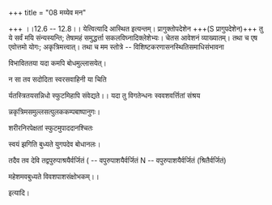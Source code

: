 +++
title = "08 मय्येव मन"

+++
।।12.6 -- 12.8।। येत्वित्यादि आस्थित इत्यन्तम्। प्रागुक्तोपदेशेन +++(S प्रागुपदेशेन)+++ तु ये सर्वं मयि संन्यस्यन्ति; तेषामहं समुद्धर्त्ता सकलविघ्नादिक्लेशेभ्यः। चेतस आवेशनं व्याख्यातम्। तथा च एष एवोत्तमो योगः; अकृत्रिमत्त्वात्। तथा च मम स्तोत्रे -- विशिष्टकरणासनस्थितिसमाधिसंभावना  
  
विभाविततया यदा कमपि बोधमुल्लासयेत्।  
  
न सा तव सदोदिता स्वरसवाहिनी या चिति  
  
र्यतस्त्रितयसन्निधो स्फुटमिहापि संवेद्यते।। यदा तु विगतेन्धनः स्ववशवर्त्तितां संश्रय  
  
न्नकृत्रिमसमुल्लसत्पुलककम्पबाष्पानुगः।  
  
शरीरनिरपेक्षतां स्फुटमुपाददानश्चितः  
  
स्वयं झगिति बुध्यते युगपदेव बोधानलः।  
  
तदैव तव देवि तद्वपुरुपाश्रयैर्वर्जितं ( -- वपुरुपाशयैर्वर्जितं N -- वपुरुपाशयैर्वर्जितं (श्रितैर्वर्जितं)  
  
महेशमवबुध्यते विवशपाशसंक्षोभकम्।।  
  
इत्यादि।

